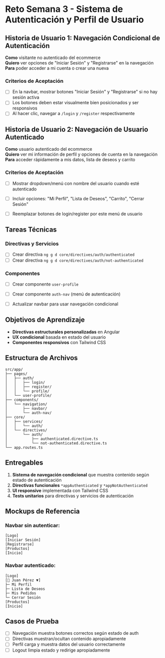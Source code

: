 # Reto Semana 3 - Sistema de Autenticación y Perfil de Usuario

## Historia de Usuario 1: Navegación Condicional de Autenticación

**Como** visitante no autenticado del ecommerce  
**Quiero** ver opciones de "Iniciar Sesión" y "Registrarse" en la navegación  
**Para** poder acceder a mi cuenta o crear una nueva

### Criterios de Aceptación
- [ ] En la navbar, mostrar botones "Iniciar Sesión" y "Registrarse" si no hay sesión activa
- [ ] Los botones deben estar visualmente bien posicionados y ser responsivos
- [ ] Al hacer clic, navegar a `/login` y `/register` respectivamente

## Historia de Usuario 2: Navegación de Usuario Autenticado

**Como** usuario autenticado del ecommerce  
**Quiero** ver mi información de perfil y opciones de cuenta en la navegación  
**Para** acceder rápidamente a mis datos, lista de deseos y carrito

### Criterios de Aceptación
- [ ] Mostrar dropdown/menú con nombre del usuario cuando esté autenticado
- [ ] Incluir opciones: "Mi Perfil", "Lista de Deseos", "Carrito", "Cerrar Sesión"
- [ ] Reemplazar botones de login/register por este menú de usuario


## Tareas Técnicas

### Directivas y Servicios
- [ ] Crear directiva `ng g d core/directives/auth/authenticated`
- [ ] Crear directiva `ng g d core/directives/auth/not-authenticated`

### Componentes
- [ ] Crear componente `user-profile`
- [ ] Crear componente `auth-nav` (menú de autenticación)
- [ ] Actualizar navbar para usar navegación condicional


##  Objetivos de Aprendizaje

- **Directivas estructurales personalizadas** en Angular
- **UX condicional** basada en estado del usuario
- **Componentes responsivos** con Tailwind CSS

##  Estructura de Archivos

```
src/app/
├── pages/
│   ├── auth/
│   │   ├── login/
│   │   ├── register/
│   │   └── profile/
│   └── user-profile/
├── components/
│   └── navigation/
│       ├── navbar/
│       └── auth-nav/
├── core/
│   ├── services/
│   │   └── auth/
│   └── directives/
│       └── auth/
│           ├── authenticated.directive.ts
│           └── not-authenticated.directive.ts
└── app.routes.ts
```

## Entregables

1. **Sistema de navegación condicional** que muestra contenido según estado de autenticación
2. **Directivas funcionales** `*appAuthenticated` y `*appNotAuthenticated`
3. **UI responsive** implementada con Tailwind CSS
4. **Tests unitarios** para directivas y servicios de autenticación

## Mockups de Referencia

### Navbar sin autenticar:
```
[Logo] 
[Iniciar Sesión] 
[Registrarse]
[Productos] 
[Inicio]
```

### Navbar autenticado:
```
[Logo]       
[👤 Juan Pérez ▼]
├─ Mi Perfil
├─ Lista de Deseos  
├─ Mis Pedidos
└─ Cerrar Sesión
[Productos] 
[Inicio]
```

## Casos de Prueba

- [ ] Navegación muestra botones correctos según estado de auth
- [ ] Directivas muestran/ocultan contenido apropiadamente
- [ ] Perfil carga y muestra datos del usuario correctamente
- [ ] Logout limpia estado y redirige apropiadamente